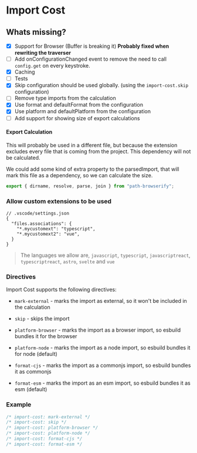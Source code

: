 # Import Cost

## Whats missing?

- [x] Support for Browser (Buffer is breaking it) **Probably fixed when rewriting the traverser**
- [ ] Add onConfigurationChanged event to remove the need to call `config.get` on every keystroke.
- [x] Caching
- [ ] Tests
- [x] Skip configuration should be used globally. (using the `import-cost.skip` configuration)
- [ ] Remove type imports from the calculation
- [x] Use format and defaultFormat from the configuration
- [x] Use platform and defaultPlatform from the configuration
- [ ] Add support for showing size of export calculations

#### Export Calculation

This will probably be used in a different file, but because the extension excludes every file that is coming from the project. This dependency will not be calculated.

We could add some kind of extra property to the parsedImport,  that will mark this file as a dependency, so we can calculate the size.

```js
export { dirname, resolve, parse, join } from "path-browserify";
```

### Allow custom extensions to be used

```jsonc
// .vscode/settings.json
{
  "files.associations": {
    "*.mycustomext": "typescript",
    "*.mycustomext2": "vue",
  }
}
```
> The languages we allow are, `javascript`, `typescript`, `javascriptreact`, `typescriptreact`, `astro`, `svelte` and `vue` 


### Directives

Import Cost supports the following directives:

- `mark-external` - marks the import as external, so it won't be included in the calculation

- `skip` - skips the import

- `platform-browser` - marks the import as a browser import, so esbuild bundles it for the browser

- `platform-node` - marks the import as a node import, so esbuild bundles it for node (default)

- `format-cjs` - marks the import as a commonjs import, so esbuild bundles it as commonjs

- `format-esm` - marks the import as an esm import, so esbuild bundles it as esm (default)

### Example

```js
/* import-cost: mark-external */
/* import-cost: skip */
/* import-cost: platform-browser */
/* import-cost: platform-node */
/* import-cost: format-cjs */
/* import-cost: format-esm */
```
